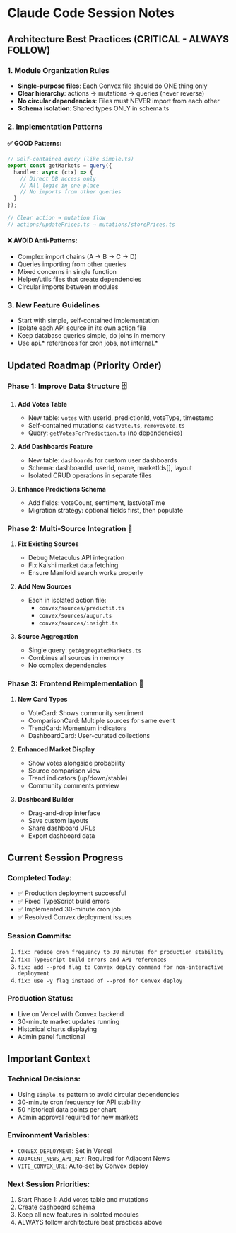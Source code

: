 # Claude Code Session Notes

## Architecture Best Practices (CRITICAL - ALWAYS FOLLOW)

### 1. Module Organization Rules
- **Single-purpose files**: Each Convex file should do ONE thing only
- **Clear hierarchy**: actions → mutations → queries (never reverse)
- **No circular dependencies**: Files must NEVER import from each other
- **Schema isolation**: Shared types ONLY in schema.ts

### 2. Implementation Patterns

#### ✅ GOOD Patterns:
```typescript
// Self-contained query (like simple.ts)
export const getMarkets = query({
  handler: async (ctx) => {
    // Direct DB access only
    // All logic in one place
    // No imports from other queries
  }
});

// Clear action → mutation flow
// actions/updatePrices.ts → mutations/storePrices.ts
```

#### ❌ AVOID Anti-Patterns:
- Complex import chains (A → B → C → D)
- Queries importing from other queries
- Mixed concerns in single function
- Helper/utils files that create dependencies
- Circular imports between modules

### 3. New Feature Guidelines
- Start with simple, self-contained implementation
- Isolate each API source in its own action file
- Keep database queries simple, do joins in memory
- Use api.* references for cron jobs, not internal.*

## Updated Roadmap (Priority Order)

### Phase 1: Improve Data Structure 🗄️
1. **Add Votes Table**
   - New table: `votes` with userId, predictionId, voteType, timestamp
   - Self-contained mutations: `castVote.ts`, `removeVote.ts`
   - Query: `getVotesForPrediction.ts` (no dependencies)

2. **Add Dashboards Feature**
   - New table: `dashboards` for custom user dashboards
   - Schema: dashboardId, userId, name, marketIds[], layout
   - Isolated CRUD operations in separate files

3. **Enhance Predictions Schema**
   - Add fields: voteCount, sentiment, lastVoteTime
   - Migration strategy: optional fields first, then populate

### Phase 2: Multi-Source Integration 🔌
1. **Fix Existing Sources**
   - Debug Metaculus API integration
   - Fix Kalshi market data fetching
   - Ensure Manifold search works properly

2. **Add New Sources**
   - Each in isolated action file:
     - `convex/sources/predictit.ts`
     - `convex/sources/augur.ts`
     - `convex/sources/insight.ts`

3. **Source Aggregation**
   - Single query: `getAggregatedMarkets.ts`
   - Combines all sources in memory
   - No complex dependencies

### Phase 3: Frontend Reimplementation 🎨
1. **New Card Types**
   - VoteCard: Shows community sentiment
   - ComparisonCard: Multiple sources for same event
   - TrendCard: Momentum indicators
   - DashboardCard: User-curated collections

2. **Enhanced Market Display**
   - Show votes alongside probability
   - Source comparison view
   - Trend indicators (up/down/stable)
   - Community comments preview

3. **Dashboard Builder**
   - Drag-and-drop interface
   - Save custom layouts
   - Share dashboard URLs
   - Export dashboard data

## Current Session Progress

### Completed Today:
- ✅ Production deployment successful
- ✅ Fixed TypeScript build errors  
- ✅ Implemented 30-minute cron job
- ✅ Resolved Convex deployment issues

### Session Commits:
1. `fix: reduce cron frequency to 30 minutes for production stability`
2. `fix: TypeScript build errors and API references`
3. `fix: add --prod flag to Convex deploy command for non-interactive deployment`
4. `fix: use -y flag instead of --prod for Convex deploy`

### Production Status:
- Live on Vercel with Convex backend
- 30-minute market updates running
- Historical charts displaying
- Admin panel functional

## Important Context

### Technical Decisions:
- Using `simple.ts` pattern to avoid circular dependencies
- 30-minute cron frequency for API stability
- 50 historical data points per chart
- Admin approval required for new markets

### Environment Variables:
- `CONVEX_DEPLOYMENT`: Set in Vercel
- `ADJACENT_NEWS_API_KEY`: Required for Adjacent News
- `VITE_CONVEX_URL`: Auto-set by Convex deploy

### Next Session Priorities:
1. Start Phase 1: Add votes table and mutations
2. Create dashboard schema
3. Keep all new features in isolated modules
4. ALWAYS follow architecture best practices above